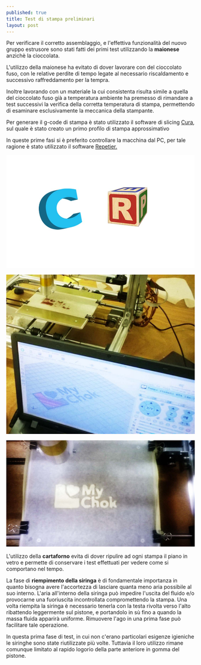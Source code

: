 ```yaml
---
published: true
title: Test di stampa preliminari
layout: post
---
```

Per verificare il corretto assemblaggio, e l'effettiva funzionalità del nuovo gruppo estrusore sono stati fatti dei primi test utilizzando la **maionese** anzichè la cioccolata.

L'utilizzo della maionese ha evitato di dover lavorare con del cioccolato fuso, con le relative perdite di tempo legate al necessario riscaldamento e successivo raffreddamento per la tempra.

Inoltre lavorando con un materiale la cui consistenta risulta simile a quella del cioccolato fuso già a temperatura ambiente ha premesso di rimandare a test successivi la verifica della corretta temperatura di stampa, permettendo di esaminare esclusivamente la meccanica della stampante.

Per generare il g-code di stampa è stato utilizzato il software di slicing [Cura](https://software.ultimaker.com/), sul quale è stato creato un primo profilo di stampa approssimativo

In queste prime fasi si è preferito controllare la macchina dal PC, per tale ragione è stato utilizzato il software [Repetier.](http://www.repetier.com/)

![loghi](https://raw.githubusercontent.com/Giuzzo/Giuzzo.github.io/master/link_img/9.jpg)

![stampa repetier](https://raw.githubusercontent.com/Giuzzo/Giuzzo.github.io/master/link_img/11.jpg)

![stampa mayo](https://raw.githubusercontent.com/Giuzzo/Giuzzo.github.io/master/link_img/10.jpg)

L'utilizzo della **cartaforno** evita di dover ripulire ad ogni stampa il piano in vetro e permette di conservare i test effettuati per vedere come si comportano nel tempo.

La fase di **riempimento della siringa** è di fondamentale importanza in quanto bisogna avere l'accortezza di lasciare quanta meno aria possibile al suo interno. L'aria all'interno della siringa può impedire l'uscita del fluido e/o provocarne una fuoriuscita incontrollata compromettendo la stampa.
Una volta riempita la siringa è necessario tenerla con la testa rivolta verso l'alto ribattendo leggermente sul pistone, e portandolo in sù fino a quando la massa fluida apparirà uniforme.
Rimuovere l'ago in una prima fase può facilitare tale operazione. 

In questa prima fase di test, in cui non c'erano particolari esigenze igieniche le siringhe sono state riutilizzate più volte. 
Tuttavia il loro utilizzo rimane comunque limitato al rapido logorio della parte anteriore in gomma del pistone.
